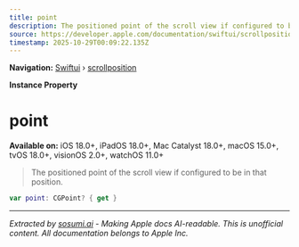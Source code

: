 ```yaml
---
title: point
description: The positioned point of the scroll view if configured to be in that position.
source: https://developer.apple.com/documentation/swiftui/scrollposition/point
timestamp: 2025-10-29T00:09:22.135Z
---
```


**Navigation:** [Swiftui](/documentation/swiftui) › [scrollposition](/documentation/swiftui/scrollposition)

**Instance Property**

# point

**Available on:** iOS 18.0+, iPadOS 18.0+, Mac Catalyst 18.0+, macOS 15.0+, tvOS 18.0+, visionOS 2.0+, watchOS 11.0+

> The positioned point of the scroll view if configured to be in that position.

```swift
var point: CGPoint? { get }
```

---

*Extracted by [sosumi.ai](https://sosumi.ai) - Making Apple docs AI-readable.*
*This is unofficial content. All documentation belongs to Apple Inc.*
